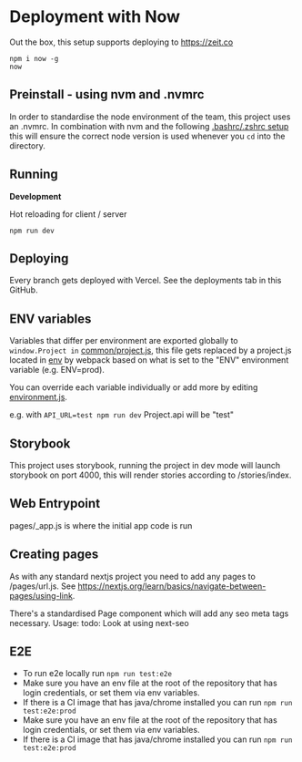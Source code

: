 # Deployment with Now
Out the box, this setup supports deploying to https://zeit.co
```$xslt
npm i now -g
now
```

## Preinstall - using nvm and .nvmrc
In order to standardise the node environment of the team, this project uses an .nvmrc. In combination with nvm and the following [.bashrc/.zshrc setup](https://github.com/nvm-sh/nvm#bash) this will ensure the correct node version is used whenever you ``cd`` into the directory. 

## Running
**Development**

Hot reloading for client / server
```
npm run dev
```

## Deploying

Every branch gets deployed with Vercel. See the deployments tab in this GitHub.

## ENV variables

Variables that differ per environment are exported globally to ``window.Project in`` [common/project.js](./common/project.js), this file gets replaced by a project.js located in [env](./env) by webpack based on what is set to the "ENV" environment variable (e.g. ENV=prod).
 
You can override each variable individually or add more by editing [environment.js](env/environment-variables.js). 

e.g. with  ``API_URL=test npm run dev`` Project.api will be "test"

## Storybook

This project uses storybook, running the project in dev mode will launch storybook on port 4000, this will render stories according to /stories/index.

## Web Entrypoint

pages/_app.js is where the initial app code is run


## Creating pages

As with any standard nextjs project you need to add any pages to /pages/url.js. See https://nextjs.org/learn/basics/navigate-between-pages/using-link.

There's a standardised Page component which will add any seo meta tags necessary. Usage:
todo: Look at using next-seo 


## E2E
- To run e2e locally run ``npm run test:e2e``
- Make sure you have an env file at the root of the repository that has login credentials, or set them via env variables.
- If there is a CI image that has java/chrome installed you can run ``npm run test:e2e:prod``
- Make sure you have an env file at the root of the repository that has login credentials, or set them via env variables.
- If there is a CI image that has java/chrome installed you can run ``npm run test:e2e:prod``


